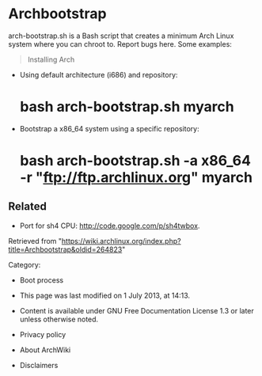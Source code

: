 Archbootstrap
=============

arch-bootstrap.sh is a Bash script that creates a minimum Arch Linux
system where you can chroot to. Report bugs here. Some examples:

> Installing Arch

-   Using default architecture (i686) and repository:

    # bash arch-bootstrap.sh myarch

-   Bootstrap a x86_64 system using a specific repository:

    # bash arch-bootstrap.sh -a x86_64 -r "ftp://ftp.archlinux.org" myarch

Related
-------

-   Port for sh4 CPU: http://code.google.com/p/sh4twbox.

Retrieved from
"https://wiki.archlinux.org/index.php?title=Archbootstrap&oldid=264823"

Category:

-   Boot process

-   This page was last modified on 1 July 2013, at 14:13.
-   Content is available under GNU Free Documentation License 1.3 or
    later unless otherwise noted.
-   Privacy policy
-   About ArchWiki
-   Disclaimers
